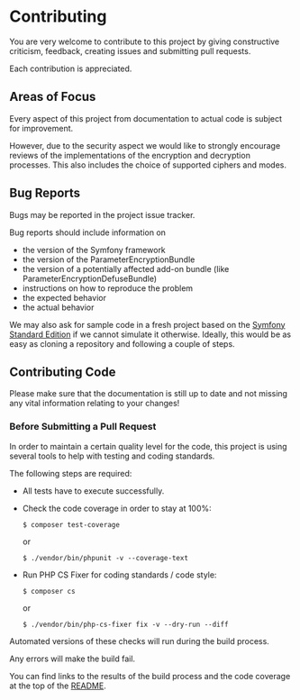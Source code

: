# Contributing

You are very welcome to contribute to this project by giving constructive criticism, feedback, creating issues and
submitting pull requests.

Each contribution is appreciated.

## Areas of Focus

Every aspect of this project from documentation to actual code is subject for improvement.

However, due to the security aspect we would like to strongly encourage reviews of the implementations of the
encryption and decryption processes. This also includes the choice of supported ciphers and modes.

## Bug Reports

Bugs may be reported in the project issue tracker.

Bug reports should include information on

*   the version of the Symfony framework
*   the version of the ParameterEncryptionBundle
*   the version of a potentially affected add-on bundle (like ParameterEncryptionDefuseBundle)
*   instructions on how to reproduce the problem
*   the expected behavior
*   the actual behavior

We may also ask for sample code in a fresh project based on the
[Symfony Standard Edition](https://github.com/symfony/symfony-standard) if we cannot simulate it otherwise.
Ideally, this would be as easy as cloning a repository and following a couple of steps.

## Contributing Code

Please make sure that the documentation is still up to date and not missing any vital information relating to your
changes!

### Before Submitting a Pull Request

In order to maintain a certain quality level for the code, this project is using several tools to help with testing and
coding standards.

The following steps are required:

*   All tests have to execute successfully.

*   Check the code coverage in order to stay at 100%:

    ```console
    $ composer test-coverage
    ```

    or

    ```console
    $ ./vendor/bin/phpunit -v --coverage-text
    ```

*   Run PHP CS Fixer for coding standards / code style:

    ```console
    $ composer cs
    ```

    or

    ```console
    $ ./vendor/bin/php-cs-fixer fix -v --dry-run --diff
    ```

Automated versions of these checks will run during the build process.

Any errors will make the build fail.

You can find links to the results of the build process and the code coverage at the top of the [README](README.md).

